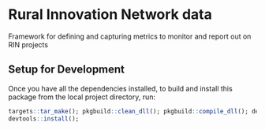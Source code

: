 # Rural Innovation Network data

Framework for defining and capturing metrics to monitor and report out on RIN projects

## Setup for Development

Once you have all the dependencies installed, to build and install this
package from the local project directory, run:

```r
targets::tar_make(); pkgbuild::clean_dll(); pkgbuild::compile_dll(); devtools::document(); devtools::check()
devtools::install();
```
